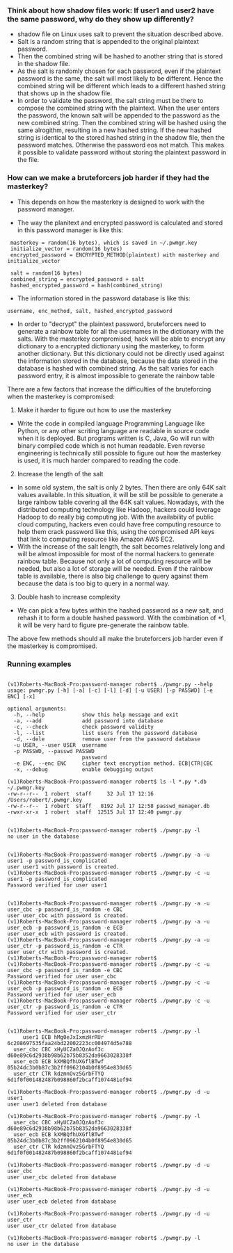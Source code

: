 
### Think about how shadow files work: If user1 and user2 have the same password, why do they show up differently? 

 * shadow file on Linux uses salt to prevent the situation described above.
 * Salt is a random string that is appended to the original plaintext password.
 * Then the combined string will be hashed to another string that is stored in the shadow file.
 * As the salt is randomly chosen for each password, even if the plaintext password is the same, the salt will most likely to be different. Hence the combined string will be different which leads to a different hashed string that shows up in the shadow file.
 * In order to validate the password, the salt string must be there to compose the combined string with the plaintext. When the user enters the password, the known salt will be appended to the password as the new combined string. Then the combined string will be hashed using the same alrogithm, resulting in a new hashed string. If the new hashed string is identical to the stored hashed string in the shadow file, then the password matches. Otherwise the password eos not match. This makes it possible to validate password without storing the plaintext password in the file.


### How can we make a bruteforcers job harder if they had the masterkey?

 * This depends on how the masterkey is designed to work with the password manager.

 * The way the planitext and encrypted password is calculated and stored in this password manager is like this:

 ```
  masterkey = random(16 bytes), which is saved in ~/.pwmgr.key
  initialize_vector = random(16 bytes)
  encrypted_password = ENCRYPTED_METHOD(plaintext) with masterkey and initialize_vector

  salt = random(16 bytes)
  combined_string = encrypted_password + salt
  hashed_encrypted_password = hash(combined_string)
 ```

 * The information stored in the password database is like this:
  ```
  username, enc_method, salt, hashed_encrypted_password
  ```

 * In order to "decrypt" the plaintext password, bruteforcers need to generate a rainbow table for all the usernames in the dictionary with the salts. With the masterkey compromised, hack will be able to encrypt any dictionary to a encrypted dictionary using the masterkey, to form another dictionary. But this dictionary could not be directly used against the information stored in the database, because the data stored in the database is hashed with combined string. As the salt varies for each password entry, it is almost impossible to generate the rainbow table 

  There are a few factors that increase the difficulties of the bruteforcing when the masterkey is compromised: 

  1. Make it harder to figure out how to use the masterkey

   * Write the code in compiled language
    Programming Language like Python, or any other scriting language are readable in source code when it is deployed. But programs written is C, Java, Go will run with binary compiled code which is not human readable. Even reverse engineering is technically still possible to figure out how the masterkey is used, it is much harder compared to reading the code.

  2. Increase the length of the salt

   * In some old system, the salt is only 2 bytes. Then there are only 64K salt values available. In this situation, it will be still be possible to generate a large rainbow table covering all the 64K salt values. Nowadays, with the distributed computing technology like Hadoop, hackers could leverage Hadoop to do really big computing job. With the availability of public cloud computing, hackers even could have free computing resource to help them crack password like this, using the compromised API keys that link to computing resource like Amazon AWS EC2. 
   * With the increase of the salt length, the salt becomes relatively long and will be almost impossible for most of the normal hackers to generate rainbow table. Because not only a lot of computing resource will be needed, but also a lot of storage will be needed. Even if the rainbow table is available, there is also big challenge to query against them because the data is too big to query in a normal way.

  3. Double hash to increase complexity

   * We can pick a few bytes within the hashed password as a new salt, and rehash it to form a double hashed password. With the combination of *1, it will be very hard to figure pre-generate the rainbow table. 

  The above few methods should all make the bruteforcers job harder even if the masterkey is compromised.

### Running examples
```

(v1)Roberts-MacBook-Pro:password-manager robert$ ./pwmgr.py --help
usage: pwmgr.py [-h] [-a] [-c] [-l] [-d] [-u USER] [-p PASSWD] [-e ENC] [-x]

optional arguments:
  -h, --help            show this help message and exit
  -a, --add             add password into database
  -c, --check           check password validity
  -l, --list            list users from the password database
  -d, --dele            remove user from the password database
  -u USER, --user USER  username
  -p PASSWD, --passwd PASSWD
                        password
  -e ENC, --enc ENC     cipher text encryption method. ECB|CTR|CBC
  -x, --debug           enable debugging output

(v1)Roberts-MacBook-Pro:password-manager robert$ ls -l *.py *.db ~/.pwmgr.key
-rw-r--r--  1 robert  staff     32 Jul 17 12:16 /Users/robert/.pwmgr.key
-rw-r--r--  1 robert  staff   8192 Jul 17 12:58 passwd_manager.db
-rwxr-xr-x  1 robert  staff  12515 Jul 17 12:40 pwmgr.py


(v1)Roberts-MacBook-Pro:password-manager robert$ ./pwmgr.py -l
no user in the database


(v1)Roberts-MacBook-Pro:password-manager robert$ ./pwmgr.py -a -u user1 -p password_is_complicated
user user1 with password is created.
(v1)Roberts-MacBook-Pro:password-manager robert$ ./pwmgr.py -c -u user1 -p password_is_complicated
Password verified for user user1


(v1)Roberts-MacBook-Pro:password-manager robert$ ./pwmgr.py -a -u user_cbc -p password_is_random -e CBC
user user_cbc with password is created.
(v1)Roberts-MacBook-Pro:password-manager robert$ ./pwmgr.py -a -u user_ecb -p password_is_random -e ECB
user user_ecb with password is created.
(v1)Roberts-MacBook-Pro:password-manager robert$ ./pwmgr.py -a -u user_ctr -p password_is_random -e CTR
user user_ctr with password is created.
(v1)Roberts-MacBook-Pro:password-manager robert$
(v1)Roberts-MacBook-Pro:password-manager robert$ ./pwmgr.py -c -u user_cbc -p password_is_random -e CBC
Password verified for user user_cbc
(v1)Roberts-MacBook-Pro:password-manager robert$ ./pwmgr.py -c -u user_ecb -p password_is_random -e ECB
Password verified for user user_ecb
(v1)Roberts-MacBook-Pro:password-manager robert$ ./pwmgr.py -c -u user_ctr -p password_is_random -e CTR
Password verified for user user_ctr


(v1)Roberts-MacBook-Pro:password-manager robert$ ./pwmgr.py -l
     user1 ECB hMg0eJxIxmzHrRUr 6c208697535faa24bd22002223cc004974d5e788
  user_cbc CBC xHyUCZa0JQzAof3c d60e89c6d2938b98b62b75b8352da9663028338f
  user_ecb ECB kXMBQfhUXGflBTwf 05b24dc3b0b87c3b2ff0962104b0f8954e830d65
  user_ctr CTR kdzmnOvz5GrbFTYQ 6d1f0f001482487b098860f2bcaff1074481ef94

(v1)Roberts-MacBook-Pro:password-manager robert$ ./pwmgr.py -d -u user1
user user1 deleted from database

(v1)Roberts-MacBook-Pro:password-manager robert$ ./pwmgr.py -l
  user_cbc CBC xHyUCZa0JQzAof3c d60e89c6d2938b98b62b75b8352da9663028338f
  user_ecb ECB kXMBQfhUXGflBTwf 05b24dc3b0b87c3b2ff0962104b0f8954e830d65
  user_ctr CTR kdzmnOvz5GrbFTYQ 6d1f0f001482487b098860f2bcaff1074481ef94

(v1)Roberts-MacBook-Pro:password-manager robert$ ./pwmgr.py -d -u user_cbc
user user_cbc deleted from database

(v1)Roberts-MacBook-Pro:password-manager robert$ ./pwmgr.py -d -u user_ecb
user user_ecb deleted from database

(v1)Roberts-MacBook-Pro:password-manager robert$ ./pwmgr.py -d -u user_ctr
user user_ctr deleted from database

(v1)Roberts-MacBook-Pro:password-manager robert$ ./pwmgr.py -l
no user in the database

```
